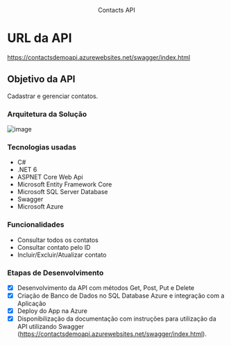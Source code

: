 <p align="center"> Contacts API  </p>

# URL da API
https://contactsdemoapi.azurewebsites.net/swagger/index.html


## Objetivo da API

Cadastrar e gerenciar contatos.


### Arquitetura da Solução
![image](https://user-images.githubusercontent.com/85913563/176018277-03081714-8472-4900-8f66-3cb8b3b82de1.png)


### Tecnologias usadas

* C#
* .NET 6
* ASPNET Core Web Api
* Microsoft Entity Framework Core
* Microsoft SQL Server Database
* Swagger
* Microsoft Azure


### Funcionalidades

* Consultar todos os contatos
* Consultar contato pelo ID
* Incluir/Excluir/Atualizar contato


### Etapas de Desenvolvimento 
 
- [x] Desenvolvimento da API com métodos Get, Post, Put e Delete
- [x] Criação de Banco de Dados no SQL Database Azure e integração com a Aplicação
- [x] Deploy do App na Azure
- [X] Disponibilização da documentação com instruções para utilização da API utilizando Swagger (https://contactsdemoapi.azurewebsites.net/swagger/index.html).
